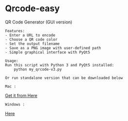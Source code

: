# Qrcode-easy
 QR Code Generator (GUI version)

    Features:
    - Enter a URL to encode
    - Choose a QR code color
    - Set the output filename
    - Save as a PNG image with user-defined path
    - Simple graphical interface with PyQt5

    Usage:
    Run this script with Python 3 and PyQt5 installed:
        python my_qrcode-v3.py
        
    Or run standalone version that can be downloaded below

    Mac :
  
  [Get it from Here](https://cloud.univ-grenoble-alpes.fr/s/pAAQxSY8nE9ZBLA)    

    Windows :
    
  [Here](https://cloud.univ-grenoble-alpes.fr/s/98WrWHECQCcJPCY)
